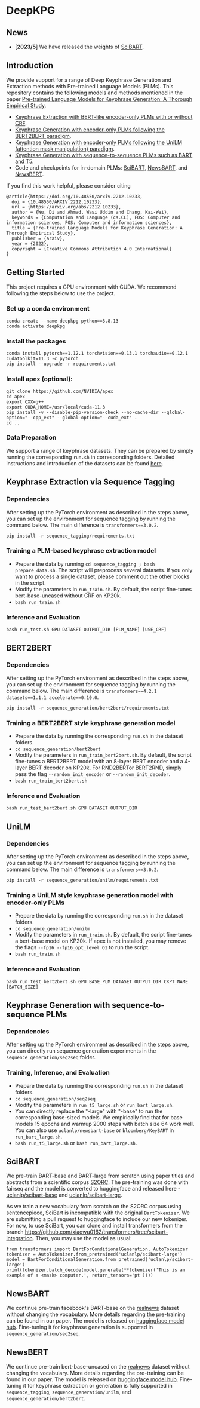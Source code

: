 # DeepKPG

## News
- [**2023/5**] We have released the weights of [SciBART](#scibart).

## Introduction
We provide support for a range of Deep Keyphrase Generation and Extraction methods with Pre-trained Language Models (PLMs). This repository contains the following models and methods mentioned in the paper [Pre-trained Language Models for Keyphrase Generation: A Thorough Empirical Study](https://arxiv.org/abs/2212.10233). 

- [Keyphrase Extraction with BERT-like encoder-only PLMs with or without CRF](#keyphrase-extraction-via-sequence-tagging).
- [Keyphrase Generation with encoder-only PLMs following the BERT2BERT paradigm](#bert2bert).
- [Keyphrase Generation with encoder-only PLMs following the UniLM (attention mask manipulation) paradigm](#unilm). 
- [Keyphrase Generation with sequence-to-sequence PLMs such as BART and T5](#keyphrase-generation-with-sequence-to-sequence-plms).
- Code and checkpoints for in-domain PLMs: [SciBART](#scibart), [NewsBART](#newsbart), and [NewsBERT](#newsbert).

If you find this work helpful, please consider citing
```
@article{https://doi.org/10.48550/arxiv.2212.10233,
  doi = {10.48550/ARXIV.2212.10233},
  url = {https://arxiv.org/abs/2212.10233},
  author = {Wu, Di and Ahmad, Wasi Uddin and Chang, Kai-Wei},
  keywords = {Computation and Language (cs.CL), FOS: Computer and information sciences, FOS: Computer and information sciences},
  title = {Pre-trained Language Models for Keyphrase Generation: A Thorough Empirical Study},
  publisher = {arXiv},
  year = {2022}, 
  copyright = {Creative Commons Attribution 4.0 International}
}
```

## Getting Started
This project requires a GPU environment with CUDA. We recommend following the steps below to use the project.

### Set up a conda environment
```
conda create --name deepkpg python==3.8.13
conda activate deepkpg
```

### Install the packages
```
conda install pytorch==1.12.1 torchvision==0.13.1 torchaudio==0.12.1 cudatoolkit=11.3 -c pytorch
pip install --upgrade -r requirements.txt
```

### Install apex (optional):
```
git clone https://github.com/NVIDIA/apex
cd apex
export CXX=g++
export CUDA_HOME=/usr/local/cuda-11.3
pip install -v --disable-pip-version-check --no-cache-dir --global-option="--cpp_ext" --global-option="--cuda_ext" .
cd ..
```

### Data Preparation
We support a range of keyphrase datasets. They can be prepared by simply running the corresponding `run.sh` in corresponding folders. Detailed instructions and introduction of the datasets can be found [here](https://github.com/xiaowu0162/DeepKPG/tree/main/data#readme).

## Keyphrase Extraction via Sequence Tagging
### Dependencies
After setting up the PyTorch environment as described in the steps above, you can set up the environment for sequence tagging by running the command below. The main difference is `transformers==3.0.2`.
```
pip install -r sequence_tagging/requirements.txt
```
### Training a PLM-based keyphrase extraction model
- Prepare the data by running `cd sequence_tagging ; bash prepare_data.sh`. The script will preprocess several datasets. If you only want to process a single dataset, please comment out the other blocks in the script. 
- Modify the parameters in `run_train.sh`. By default, the script fine-tunes bert-base-uncased without CRF on KP20k.
- `bash run_train.sh`
### Inference and Evaluation
```
bash run_test.sh GPU DATASET OUTPUT_DIR [PLM_NAME] [USE_CRF]
```

## BERT2BERT
### Dependencies
After setting up the PyTorch environment as described in the steps above, you can set up the environment for sequence tagging by running the command below. The main difference is `transformers==4.2.1 datasets==1.1.1 accelerate==0.10.0`.
```
pip install -r sequence_generation/bert2bert/requirements.txt
```
### Training a BERT2BERT style keyphrase generation model
- Prepare the data by running the corresponding `run.sh` in the dataset folders.
- `cd sequence_generation/bert2bert`
- Modify the parameters in `run_train_bert2bert.sh`. By default, the script fine-tunes a BERT2BERT model with an 8-layer BERT encoder and a 4-layer BERT decoder on KP20k. For RND2BERTor BERT2RND, simply pass the flag `--random_init_encoder` or `--random_init_decoder`.
- `bash run_train_bert2bert.sh`
### Inference and Evaluation
```
bash run_test_bert2bert.sh GPU DATASET OUTPUT_DIR
```

## UniLM
### Dependencies
After setting up the PyTorch environment as described in the steps above, you can set up the environment for sequence tagging by running the command below. The main difference is `transformers==3.0.2`.
```
pip install -r sequence_generation/unilm/requirements.txt
```
### Training a UniLM style keyphrase generation model with encoder-only PLMs
- Prepare the data by running the corresponding `run.sh` in the dataset folders.
- `cd sequence_generation/unilm`
- Modify the parameters in `run_train.sh`. By default, the script fine-tunes a bert-base model on KP20k. If apex is not installed, you may remove the flags `--fp16 --fp16_opt_level O1` to run the script.
- `bash run_train.sh`
### Inference and Evaluation
```
bash run_test_bert2bert.sh GPU BASE_PLM DATASET OUTPUT_DIR CKPT_NAME [BATCH_SIZE]
```

## Keyphrase Generation with sequence-to-sequence PLMs
### Dependencies
After setting up the PyTorch environment as described in the steps above, you can directly run sequence generation experiments in the `sequence_generation/seq2seq` folder.
### Training, Inference, and Evaluation
- Prepare the data by running the corresponding `run.sh` in the dataset folders.
- `cd sequence_generation/seq2seq`
- Modify the parameters in `run_t5_large.sh` or `run_bart_large.sh`. 
- You can directly replace the "-large" with "-base" to run the corresponding base-sized models. We empirically find that for base models 15 epochs and warmup 2000 steps with batch size 64 work well. You can also use `uclanlp/newsbart-base` or `bloomberg/KeyBART` in `run_bart_large.sh`. 
- `bash run_t5_large.sh` or `bash run_bart_large.sh`.

## SciBART
We pre-train BART-base and BART-large from scratch using paper titles and abstracts from a scientific corpus [S2ORC](https://github.com/allenai/s2orc). The pre-training was done with fairseq and the model is converted to huggingface and released here - [uclanlp/scibart-base](https://huggingface.co/uclanlp/scibart-base) and [uclanlp/scibart-large](https://huggingface.co/uclanlp/scibart-base). 

As we train a new vocabulary from scratch on the S2ORC corpus using sentencepiece, SciBart is incompatible with the original `BartTokenizer`. We are submitting a pull request to huggingface to include our new tokenizer. For now, to use SciBart, you can clone and install transformers from the branch https://github.com/xiaowu0162/transformers/tree/scibart-integration. Then, you may use the model as usual:

```
from transformers import BartForConditionalGeneration, AutoTokenizer
tokenizer = AutoTokenizer.from_pretrained('uclanlp/scibart-large')
model = BartForConditionalGeneration.from_pretrained('uclanlp/scibart-large')
print(tokenizer.batch_decode(model.generate(**tokenizer('This is an example of a <mask> computer.', return_tensors='pt'))))
```

## NewsBART
We continue pre-train facebook's BART-base on the [realnews](https://github.com/rowanz/grover/tree/master/realnews) dataset without changing the vocabulary. More details regarding the pre-training can be found in our paper. The model is released on [huggingface model hub](https://huggingface.co/uclanlp/newsbart-base). Fine-tuning it for keyphrase generation is supported in `sequence_generation/seq2seq`.

## NewsBERT
We continue pre-train bert-base-uncased on the [realnews](https://github.com/rowanz/grover/tree/master/realnews) dataset without changing the vocabulary. More details regarding the pre-training can be found in our paper. The model is released on [huggingface model hub](https://huggingface.co/uclanlp/newsbert). Fine-tuning it for keyphrase extraction or generation is fully supported in `sequence_tagging`, `sequence_generation/unilm`, and `sequence_generation/bert2bert`.
